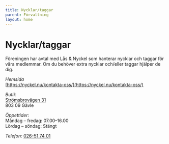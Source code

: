 ```yaml
---
title: Nycklar/taggar
parent: Förvaltning
layout: home
---
```


# Nycklar/taggar

Föreningen har avtal med Lås & Nyckel som hanterar nycklar och taggar för våra medlemmar. Om du behöver extra nycklar och/eller taggar hjälper de dig.

*Hemsida*  
[https://nyckel.nu/kontakta-oss/](https://nyckel.nu/kontakta-oss/)  

*Butik*  
[Strömsbrovägen 31](https://www.google.com/maps?um=1&ie=UTF-8&fb=1&gl=se&sa=X&geocode=KU-msSJmxmBGMcMgAQt6JzW5&daddr=Str%C3%B6msbrov%C3%A4gen+31,+803+09+G%C3%A4vle)  
803 09 Gävle  

*Öppettider:*  
Måndag – fredag:  07.00–16.00  
Lördag – söndag:  Stängt  

*Telefon:*
[026-51 74 01](tel:026-517401)  